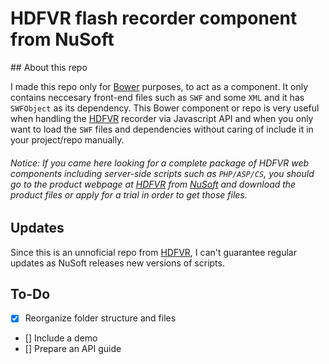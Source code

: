 # HDFVR flash recorder component from NuSoft
## About this repo

I made this repo only for [Bower](bower.io) purposes, to act as a component. It only contains neccesary front-end files such as `SWF` and some `XML` and it has `SWFObject` as its dependency. This Bower component or repo is very useful when handling the [HDFVR](www.hdfvr.com) recorder via Javascript API and when you only want to load the `SWF` files and dependencies without caring of include it in your project/repo manually.

###### Notice: If you came here looking for a complete package of HDFVR web components including server-side scripts such as `PHP/ASP/CS`, you should go to the product webpage at [HDFVR](www.hdfvr.com) from [NuSoft](www.nusofthq.com) and download the product files or apply for a trial in order to get those files.

## Updates
Since this is an unnoficial repo from [HDFVR](www.hdfvr.com), I can't guarantee regular updates as NuSoft releases new versions of scripts.

## To-Do
* [x] Reorganize folder structure and files
* [] Include a demo
* [] Prepare an API guide